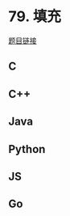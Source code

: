 # 79. 填充

[题目链接](https://kamacoder.com/problempage.php?pid=1119)

## C

## C++

## Java

## Python

## JS

## Go
